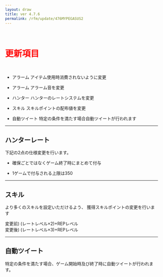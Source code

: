 ```yaml
---
layout: draw
title: ver 4.7.6
permalink: /rfm/update/476MYPEGASUS2
---
```

<br>
<h1 id="1"><font color="red">更新項目</font></h1><br>

+ <span class="green-badge">アラーム</span> アイテム使用時消費されないように変更

+ <span class="green-badge">アラーム</span> アラーム音を変更

+ <span class="green-badge">ハンター</span> ハンターのレートシステムを変更

+ <span class="green-badge">スキル</span> スキルポイントの配布値を変更

+ <span class="green-badge">自動ツイート</span> 特定の条件を満たす場合自動ツイートが行われます 

 

----------------------------------------------------
## ハンターレート

下記の2点の仕様変更を行います。<br>

 + 確保ごとではなくゲーム終了時にまとめて付与   
 
 + 1ゲームで付与される上限は350  

  
----------------------------------------------------
## スキル

より多くのスキルを設定いただけるよう、 獲得スキルポイントの変更を行います<br>

変更前) (レートレベル×2)+REPレベル<br> 
変更後) (レートレベル×3)+REPレベル<br>

----------------------------------------------------
## 自動ツイート

特定の条件を満たす場合、ゲーム開始時及び終了時に自動ツイートが行われます。

